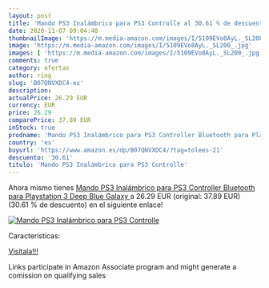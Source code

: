 ```yaml
---
layout: post
title: 'Mando PS3 Inalámbrico para PS3 Controlle al 30.61 % de descuento'
date: 2020-11-07 09:04:48
thumbnailImage: 'https://m.media-amazon.com/images/I/5109EVo8AyL._SL200_.jpg'
image: 'https://m.media-amazon.com/images/I/5109EVo8AyL._SL200_.jpg'
images: [ 'https://m.media-amazon.com/images/I/5109EVo8AyL._SL200_.jpg' ]
comments: true
category: ofertas
author: ring
slug: 'B07QNVXDC4-es'
description:
actualPrice: 26.29 EUR
currency: EUR
price: 26.29
comparePrice: 37.89 EUR
inStock: true
prodname: 'Mando PS3 Inalámbrico para PS3 Controller Bluetooth para Playstation 3  Deep Blue Galaxy '
country: 'es'
buyurl: 'https://www.amazon.es/dp/B07QNVXDC4/?tag=tolees-21'
descuento: '30.61'
titulo: 'Mando PS3 Inalámbrico para PS3 Controlle'
---
```


Ahora mismo tienes [Mando PS3 Inalámbrico para PS3 Controller Bluetooth para Playstation 3  Deep Blue Galaxy ](https://www.amazon.es/dp/B07QNVXDC4/?tag=tolees-21) a 26.29 EUR (original: 37.89 EUR) (30.61 %  de descuento) en el siguiente enlace!

[![Mando PS3 Inalámbrico para PS3 Controlle](https://m.media-amazon.com/images/I/5109EVo8AyL._SL200_.jpg)](https://www.amazon.es/dp/B07QNVXDC4/?tag=tolees-21)

Características:


[Visítala!!!](https://www.amazon.es/dp/B07QNVXDC4/?tag=tolees-21)

Links participate in Amazon Associate program and might generate a comission on qualifying sales
